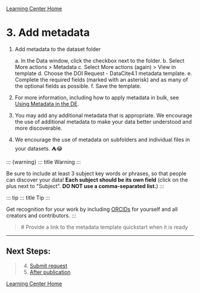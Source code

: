 [Learning Center Home](http://learning.cyverse.org/)

# 3. Add metadata

1.   Add metadata to the dataset folder

        a.  In the Data window, click the checkbox next to the folder.
        b.  Select More actions > Metadata
        c.  Select More actions (again) > View in template
        d.  Choose the DOI Request - DataCite4.1 metadata template.
        e.  Complete the required fields (marked with an asterisk) and
            as many of the optional fields as possible.
        f.  Save the template.

2.  For more information, including how to apply metadata in bulk, see [Using Metadata in the DE](https://cyverse.atlassian.net/wiki/spaces/DEmanual/overview).

3.  You may add any additional metadata that is appropriate. We
    encourage the use of additional metadata to make your data better
    understood and more discoverable.

4.  We encourage the use of metadata on subfolders and individual files
    in your datasets. :tent::joy:

::: {warning}
::: title
Warning
:::

Be sure to include at least 3 subject key words or phrases, so that
people can discover your data! **Each subject should be its own field**
(click on the plus next to \"Subject\". **DO NOT use a comma-separated
list.**)
:::

::: tip
::: title
Tip
:::

Get recognition for your work by including [ORCIDs](https://orcid.org/)
for yourself and all creators and contributors.
:::

> \# Provide a link to the metadata template quickstart when it is ready

------------------------------------------------------------------------

## Next Steps:

> 4.  [Submit request](submit.html)
> 5.  [After publication](after.html)

[Learning Center Home](http://learning.cyverse.org/)